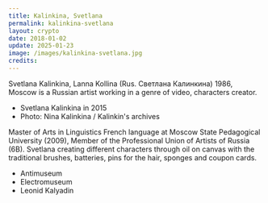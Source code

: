 ```yaml
---
title: Kalinkina, Svetlana
permalink: kalinkina-svetlana
layout: crypto
date: 2018-01-02
update: 2025-01-23
image: /images/kalinkina-svetlana.jpg
credits:
---
```


Svetlana Kalinkina, Lanna Kollina (Rus. Светлана Калинкина) 1986, Moscow is a Russian artist working in a genre of video, characters creator.

+ Svetlana Kalinkina in 2015
+ Photo: Nina Kalinkina / Kalinkin's archives

Master of Arts in Linguistics French language at Moscow State Pedagogical University (2009), Member of the Professional Union of Artists of Russia (6B). Svetlana creating different characters through oil on canvas with the traditional brushes, batteries, pins for the hair, sponges and coupon cards.

+ Antimuseum
+ Electromuseum
+ Leonid Kalyadin

